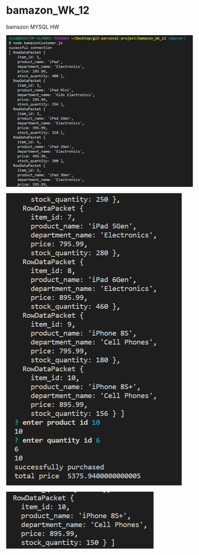 # bamazon_Wk_12
bamazon MYSQL HW

![Image of Concert](https://github.com/asimismailuofa/bamazon_Wk_12/blob/master/images/bamazon1.png)

![Image of Concert](https://github.com/asimismailuofa/bamazon_Wk_12/blob/master/images/bamazon2.png)

![Image of Concert](https://github.com/asimismailuofa/bamazon_Wk_12/blob/master/images/bamazon3.png)




